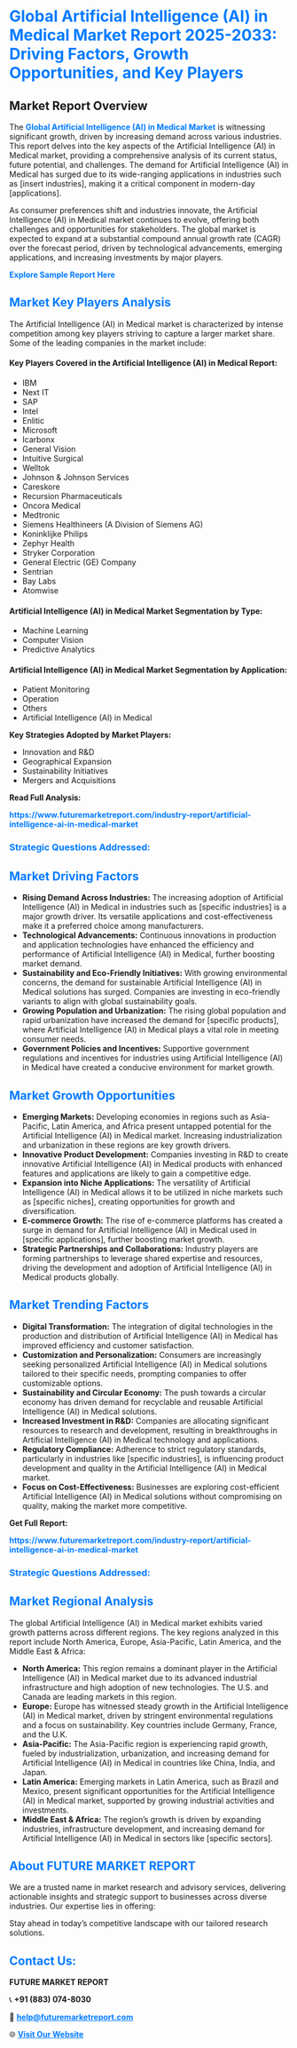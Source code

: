 <h1 style="color: #007BFF;">Global Artificial Intelligence (AI) in Medical Market Report 2025-2033: Driving Factors, Growth Opportunities, and Key Players</h1>

<section id="overview">
<h2>Market Report Overview</h2>
<p>The <a href="https://www.futuremarketreport.com/industry-report/artificial-intelligence-ai-in-medical-market" style="color: #007BFF; text-decoration: none;"><strong>Global Artificial Intelligence (AI) in Medical Market</strong></a> is witnessing significant growth, driven by increasing demand across various industries. This report delves into the key aspects of the Artificial Intelligence (AI) in Medical market, providing a comprehensive analysis of its current status, future potential, and challenges. The demand for Artificial Intelligence (AI) in Medical has surged due to its wide-ranging applications in industries such as [insert industries], making it a critical component in modern-day [applications].</p>
<p>As consumer preferences shift and industries innovate, the Artificial Intelligence (AI) in Medical market continues to evolve, offering both challenges and opportunities for stakeholders. The global market is expected to expand at a substantial compound annual growth rate (CAGR) over the forecast period, driven by technological advancements, emerging applications, and increasing investments by major players.</p>
</section>

<section id="overview">
<p><a href="https://www.futuremarketreport.com/request-sample/reportId=119097" style="color: #007BFF; text-decoration: none;"><strong>Explore Sample Report Here</strong></a></p>
</section>

<section id="key-players">
<h2 style="color: #007BFF;">Market Key Players Analysis</h2>
<p>The Artificial Intelligence (AI) in Medical market is characterized by intense competition among key players striving to capture a larger market share. Some of the leading companies in the market include:</p>
<h4>Key Players Covered in the Artificial Intelligence (AI) in Medical Report:</h4>
<ul><li>IBM</li><li>Next IT</li><li>SAP</li><li>Intel</li><li>Enlitic</li><li>Microsoft</li><li>Icarbonx</li><li>General Vision</li><li>Intuitive Surgical</li><li>Welltok</li><li>Johnson &amp; Johnson Services</li><li>Careskore</li><li>Recursion Pharmaceuticals</li><li>Oncora Medical</li><li>Medtronic</li><li>Siemens Healthineers (A Division of Siemens AG)</li><li>Koninklijke Philips</li><li>Zephyr Health</li><li>Stryker Corporation</li><li>General Electric (GE) Company</li><li>Sentrian</li><li>Bay Labs</li><li>Atomwise</li></ul>
<h4>Artificial Intelligence (AI) in Medical Market Segmentation by Type:</h4>
<ul><li>Machine Learning</li><li>Computer Vision</li><li>Predictive Analytics</li></ul>

<h4>Artificial Intelligence (AI) in Medical Market Segmentation by Application:</h4>
<ul><li>Patient Monitoring</li><li>Operation</li><li>Others</li><li>Artificial Intelligence (AI) in Medical</li></ul>
<p><strong>Key Strategies Adopted by Market Players:</strong></p>
<ul>
<li>Innovation and R&D</li>
<li>Geographical Expansion</li>
<li>Sustainability Initiatives</li>
<li>Mergers and Acquisitions</li>
</ul>
</section>

<section>
<p><strong>Read Full Analysis: </strong></p><a href="https://www.futuremarketreport.com/industry-report/artificial-intelligence-ai-in-medical-market" style="color: #007BFF; text-decoration: none;"><strong>https://www.futuremarketreport.com/industry-report/artificial-intelligence-ai-in-medical-market</strong></a>
<h3 style="color: #007BFF;">Strategic Questions Addressed:</h3>
</section>

<section id="driving-factors">
<h2 style="color: #007BFF;">Market Driving Factors</h2>
<ul>
<li><strong>Rising Demand Across Industries:</strong> The increasing adoption of Artificial Intelligence (AI) in Medical in industries such as [specific industries] is a major growth driver. Its versatile applications and cost-effectiveness make it a preferred choice among manufacturers.</li>
<li><strong>Technological Advancements:</strong> Continuous innovations in production and application technologies have enhanced the efficiency and performance of Artificial Intelligence (AI) in Medical, further boosting market demand.</li>
<li><strong>Sustainability and Eco-Friendly Initiatives:</strong> With growing environmental concerns, the demand for sustainable Artificial Intelligence (AI) in Medical solutions has surged. Companies are investing in eco-friendly variants to align with global sustainability goals.</li>
<li><strong>Growing Population and Urbanization:</strong> The rising global population and rapid urbanization have increased the demand for [specific products], where Artificial Intelligence (AI) in Medical plays a vital role in meeting consumer needs.</li>
<li><strong>Government Policies and Incentives:</strong> Supportive government regulations and incentives for industries using Artificial Intelligence (AI) in Medical have created a conducive environment for market growth.</li>
</ul>
</section>

<section id="growth-opportunities">
<h2 style="color: #007BFF;">Market Growth Opportunities</h2>
<ul>
<li><strong>Emerging Markets:</strong> Developing economies in regions such as Asia-Pacific, Latin America, and Africa present untapped potential for the Artificial Intelligence (AI) in Medical market. Increasing industrialization and urbanization in these regions are key growth drivers.</li>
<li><strong>Innovative Product Development:</strong> Companies investing in R&D to create innovative Artificial Intelligence (AI) in Medical products with enhanced features and applications are likely to gain a competitive edge.</li>
<li><strong>Expansion into Niche Applications:</strong> The versatility of Artificial Intelligence (AI) in Medical allows it to be utilized in niche markets such as [specific niches], creating opportunities for growth and diversification.</li>
<li><strong>E-commerce Growth:</strong> The rise of e-commerce platforms has created a surge in demand for Artificial Intelligence (AI) in Medical used in [specific applications], further boosting market growth.</li>
<li><strong>Strategic Partnerships and Collaborations:</strong> Industry players are forming partnerships to leverage shared expertise and resources, driving the development and adoption of Artificial Intelligence (AI) in Medical products globally.</li>
</ul>
</section>

<section id="trending-factors">
<h2 style="color: #007BFF;">Market Trending Factors</h2>
<ul>
<li><strong>Digital Transformation:</strong> The integration of digital technologies in the production and distribution of Artificial Intelligence (AI) in Medical has improved efficiency and customer satisfaction.</li>
<li><strong>Customization and Personalization:</strong> Consumers are increasingly seeking personalized Artificial Intelligence (AI) in Medical solutions tailored to their specific needs, prompting companies to offer customizable options.</li>
<li><strong>Sustainability and Circular Economy:</strong> The push towards a circular economy has driven demand for recyclable and reusable Artificial Intelligence (AI) in Medical solutions.</li>
<li><strong>Increased Investment in R&D:</strong> Companies are allocating significant resources to research and development, resulting in breakthroughs in Artificial Intelligence (AI) in Medical technology and applications.</li>
<li><strong>Regulatory Compliance:</strong> Adherence to strict regulatory standards, particularly in industries like [specific industries], is influencing product development and quality in the Artificial Intelligence (AI) in Medical market.</li>
<li><strong>Focus on Cost-Effectiveness:</strong> Businesses are exploring cost-efficient Artificial Intelligence (AI) in Medical solutions without compromising on quality, making the market more competitive.</li>
</ul>
</section>

<section>
<p><strong>Get Full Report: </strong></p><a href="https://www.futuremarketreport.com/industry-report/artificial-intelligence-ai-in-medical-market" style="color: #007BFF; text-decoration: none;"><strong>https://www.futuremarketreport.com/industry-report/artificial-intelligence-ai-in-medical-market</strong></a>
<h3 style="color: #007BFF;">Strategic Questions Addressed:</h3>
</section>


<section id="regional-analysis">
<h2 style="color: #007BFF;">Market Regional Analysis</h2>
<p>The global Artificial Intelligence (AI) in Medical market exhibits varied growth patterns across different regions. The key regions analyzed in this report include North America, Europe, Asia-Pacific, Latin America, and the Middle East & Africa:</p>
<ul>
<li><strong>North America:</strong> This region remains a dominant player in the Artificial Intelligence (AI) in Medical market due to its advanced industrial infrastructure and high adoption of new technologies. The U.S. and Canada are leading markets in this region.</li>
<li><strong>Europe:</strong> Europe has witnessed steady growth in the Artificial Intelligence (AI) in Medical market, driven by stringent environmental regulations and a focus on sustainability. Key countries include Germany, France, and the U.K.</li>
<li><strong>Asia-Pacific:</strong> The Asia-Pacific region is experiencing rapid growth, fueled by industrialization, urbanization, and increasing demand for Artificial Intelligence (AI) in Medical in countries like China, India, and Japan.</li>
<li><strong>Latin America:</strong> Emerging markets in Latin America, such as Brazil and Mexico, present significant opportunities for the Artificial Intelligence (AI) in Medical market, supported by growing industrial activities and investments.</li>
<li><strong>Middle East & Africa:</strong> The region’s growth is driven by expanding industries, infrastructure development, and increasing demand for Artificial Intelligence (AI) in Medical in sectors like [specific sectors].</li>
</ul>
</section>

<footer>
<h2 style="color: #007BFF;">About FUTURE MARKET REPORT</h2>
<p>We are a trusted name in market research and advisory services, delivering actionable insights and strategic support to businesses across diverse industries. Our expertise lies in offering:</p>

<p>Stay ahead in today’s competitive landscape with our tailored research solutions.</p>

<h2 style="color: #007BFF;">Contact Us:</h2>
<p><strong>FUTURE MARKET REPORT</strong></p>
<p>📞 <strong>+91 (883) 074-8030</strong></p>
<p>📧 <strong><a href="mailto:help@futuremarketreport.com" style="color: #007BFF;">help@futuremarketreport.com</a></strong></p>
<p>🌐 <strong><a href="https://www.futuremarketreport.com/" style="color: #007BFF;">Visit Our Website</a></strong></p>
</footer>